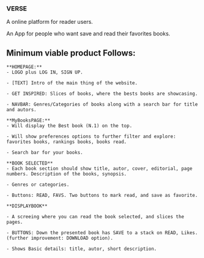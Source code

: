 ### VERSE

A online platform for reader users. 

An App for people who want save and read their favorites books.


## Minimum viable product Follows:

    **HOMEPAGE:** 
    - LOGO plus LOG IN, SIGN UP.

    - [TEXT] Intro of the main thing of the website.

    - GET INSPIRED: Slices of books, where the bests books are showcasing.
    
    - NAVBAR: Genres/Categories of books along with a search bar for title and autors.
    
    **MyBooksPAGE:**
    - Will display the Best book (N.1) on the top.

    - Will show preferences options to further filter and explore: favorites books, rankings books, books read.

    - Search bar for your books.

    **BOOK SELECTED**
    - Each book section should show title, autor, cover, editorial, page numbers. Description of the books, synopsis.

    - Genres or categories.

    - Buttons: READ, FAVS. Two buttons to mark read, and save as favorite.
    
    **DISPLAYBOOK**

    - A screeing where you can read the book selected, and slices the pages.

    - BUTTONS: Down the presented book has SAVE to a stack on READ, Likes. (further improvement: DOWNLOAD option).

    - Shows Basic details: title, autor, short description.
